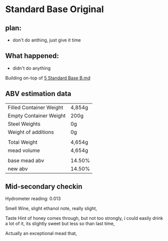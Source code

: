 # Standard Base Original

## plan:

- don't do anthing, just give it time

## What happened:

- didn't do anything

Building on-top of <a href="Recipe%20List/5_Standard_Base_B.md"> 5 Standard Base B.md</a>

## ABV estimation data

|                         |        |
|-------------------------|--------|
| Filled Container Weight | 4,854g | 
| Empty Container Weight  | 200g   | 
| Steel Weights           | 0g     | 
| Weight of additions     | 0g     | 
|                         |        |
| Total Weight            | 4,654g | 
| mead volume             | 4,654g | 
|                         |        |
| base mead abv           | 14.50% |
| new abv                 | 14.50% | 

## Mid-secondary checkin
Hydrometer reading: 0.013

Smell
Wine, slight ethanol note, really slight, 

Taste 
Hint of honey comes through, but not too strongly, i could easily drink a lot of it, its slightly sweet but less so than last time, 

Actually an exceptional mead that, 
